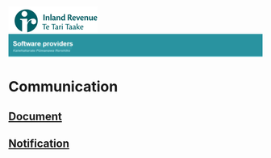 ![IRD logo](Images/IRlogo.gif)
![Software Dev](Images/SoftwareDev.png)

# Communication

## [Document](./Service%20-%20Document/)
## [Notification](./Service%20-%20Notification/)

